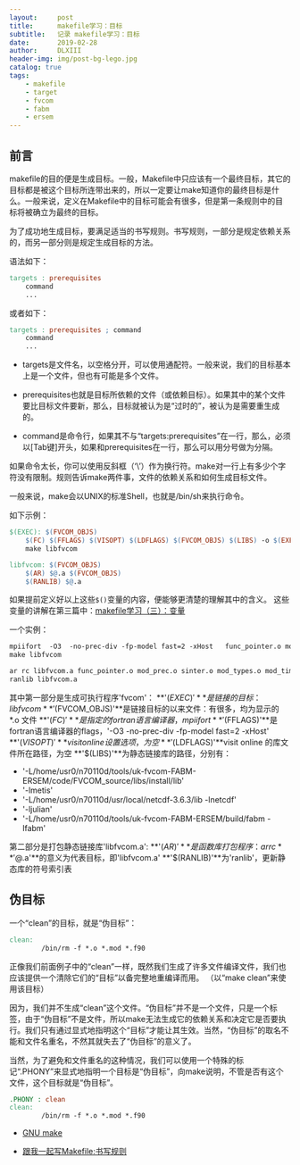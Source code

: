 ```yaml
---
layout:     post
title:      makefile学习：目标
subtitle:   记录 makefile学习：目标
date:       2019-02-28
author:     DLXIII
header-img: img/post-bg-lego.jpg
catalog: true
tags:
    - makefile
    - target
    - fvcom
    - fabm
    - ersem
---
```



## 前言

makefile的目的便是生成目标。一般，Makefile中只应该有一个最终目标，其它的目标都是被这个目标所连带出来的，所以一定要让make知道你的最终目标是什么。一般来说，定义在Makefile中的目标可能会有很多，但是第一条规则中的目标将被确立为最终的目标。

为了成功地生成目标，要满足适当的书写规则。书写规则，一部分是规定依赖关系的，而另一部分则是规定生成目标的方法。


<!--more-->

语法如下：

~~~makefile
targets : prerequisites
	command
	...
~~~

或者如下：

~~~makefile
targets : prerequisites ; command
	command
	...
~~~

- targets是文件名，以空格分开，可以使用通配符。一般来说，我们的目标基本上是一个文件，但也有可能是多个文件。

- prerequisites也就是目标所依赖的文件（或依赖目标）。如果其中的某个文件要比目标文件要新，那么，目标就被认为是“过时的”，被认为是需要重生成的。

- command是命令行，如果其不与“targets:prerequisites”在一行，那么，必须以[Tab键]开头，如果和prerequisites在一行，那么可以用分号做为分隔。

如果命令太长，你可以使用反斜框（‘\’）作为换行符。make对一行上有多少个字符没有限制。规则告诉make两件事，文件的依赖关系和如何生成目标文件。

一般来说，make会以UNIX的标准Shell，也就是/bin/sh来执行命令。

如下示例：

~~~makefile
$(EXEC): $(FVCOM_OBJS)
	$(FC) $(FFLAGS) $(VISOPT) $(LDFLAGS) $(FVCOM_OBJS) $(LIBS) -o $(EXEC)
	make libfvcom

libfvcom: $(FVCOM_OBJS)
	$(AR) $@.a $(FVCOM_OBJS)
	$(RANLIB) $@.a
~~~

如果提前定义好以上这些`$()`变量的内容，便能够更清楚的理解其中的含义。
这些变量的讲解在第三篇中：[makefile学习（三）：变量][1]

一个实例：

~~~makefile
mpiifort  -O3  -no-prec-div -fp-model fast=2 -xHost   func_pointer.o mod_prec.o sinter.o mod_types.o mod_time.o mod_main.o mod_spherical.o mod_utils.o mod_clock.o eqs_of_state.o mod_bulk.o mod_interp.o mod_par.o mod_par_special.o mod_ncll.o mod_nctools.o mod_wd.o mod_sng.o mod_heatflux.o mod_solar.o mod_fabm_data.o mod_input.o mod_fabm_3D.o mod_force.o mod_obcs.o mod_petsc.o mod_tvd.o mod_semi_implicit.o mod_non_hydro.o mod_set_time.o ice_kinds_mod.o ice_model_size.o ice_domain.o ice_constants.o ice_fileunits.o ice_state.o ice_work.o ice_grid.o ice_albedo.o ice_calendar.o ice_flux.o ice_flux_in.o ice_itd.o ice_mechred.o ice_itd_linear.o ice_scaling.o ice_atmo.o ice_ocean.o ice_therm_vertical.o ice_init.o ice_therm_itd.o mod_ice2d.o mod_ice.o mod_startup.o mod_wqm.o mod_ncdio.o mod_setup.o mod_newinp.o particle.o linklist.o mod_lag.o mod_northpole.o mod_pwp.o mod_dye.o mod_optimal_interpolation.o mod_report.o mod_probe.o mod_gotm.o mod_balance_2d.o mod_tridiag.o mod_scal.o mod_meanflow.o mod_obcs2.o mod_obcs3.o mod_sed.o mod_enkf.o mod_etkf.o mod_rrk.o mod_rrkf_obs.o mod_rrkassim.o mod_enkf_ncd.o enkf_ncdio.o mod_enkf_obs.o mod_enkfassim.o mod_assim.o mod_nesting.o mod_visit.o mod_plbc.o mod_dam.o mod_station_timeseries.o mod_sparse_timeseries.o mod_boundschk.o mod_heatflux_gl.o mod_esmf_nesting.o mod_cstms_vars.o mod_flocmod.o mod_sed_cstms.o mod_fluid_mud.o mod_main_wave.o swmod1.o swmod2.o swmod3.o mod_action_im.o mod_action_ex.o mod_wavesetup.o mod_wave_current_interaction.o mod_bbl.o fvcom.o genmap.o tge.o longshore_flow.o cell_area.o open_all.o load_grid.o allocate_all.o setup_domain.o genmap_obc.o genmap_lsf.o print_vals.o coords_n_const.o shape_coef_gcn.o shape_coef_gcy.o depth_grad.o grid_metrics.o cntrl_prmtrs.o init_sed.o internal_step.o bcond_gcn.o bcond_gcy.o adjust2d3d.o brough.o advection_edge_gcn.o advection_edge_gcy.o ghostuv.o advave_edge_gcn.o advave_edge_gcy.o phy_baropg.o baropg.o external_step.o extel_edge.o extuv_edge.o depth_check.o vertvl_edge.o adv_uv_edge_gcn.o adv_uv_edge_gcy.o vdif_uv.o extelpf_edge.o wreal.o viscofh.o adv_q.o fct_q2.o fct_q2l.o vdif_q.o adv_t.o adv_s.o fct_t.o vdif_ts.o vdif_ts_gom.o fct_s.o bcond_ts.o adjust_ts.o conv_over.o visitsim.o startup_type.o edge_len.o adcor.o icing.o rho_pmean.o calc_vort.o namelist.o nh_set_nesting.o mod_bio_3D.o mod_onedtide.o ocpmix.o ocpcre.o ocpids.o swanpre1.o swanpre2.o swanser.o swanmain.o swancom1.o swancom2.o swancom3.o swancom4.o swancom5.o w3part.o   -L/home/usr0/n70110d/tools/uk-fvcom-FABM-ERSEM/code/FVCOM_source/libs/install/lib   -lmetis   -L/home/usr0/n70110d/usr/local/netcdf-3.6.3/lib -lnetcdf       -ljulian    -L/home/usr0/n70110d/tools/uk-fvcom-FABM-ERSEM/build/fabm -lfabm     -o fvcom
make libfvcom

ar rc libfvcom.a func_pointer.o mod_prec.o sinter.o mod_types.o mod_time.o mod_main.o mod_spherical.o mod_utils.o mod_clock.o eqs_of_state.o mod_bulk.o mod_interp.o mod_par.o mod_par_special.o mod_ncll.o mod_nctools.o mod_wd.o mod_sng.o mod_heatflux.o mod_solar.o mod_fabm_data.o mod_input.o mod_fabm_3D.o mod_force.o mod_obcs.o mod_petsc.o mod_tvd.o mod_semi_implicit.o mod_non_hydro.o mod_set_time.o ice_kinds_mod.o ice_model_size.o ice_domain.o ice_constants.o ice_fileunits.o ice_state.o ice_work.o ice_grid.o ice_albedo.o ice_calendar.o ice_flux.o ice_flux_in.o ice_itd.o ice_mechred.o ice_itd_linear.o ice_scaling.o ice_atmo.o ice_ocean.o ice_therm_vertical.o ice_init.o ice_therm_itd.o mod_ice2d.o mod_ice.o mod_startup.o mod_wqm.o mod_ncdio.o mod_setup.o mod_newinp.o particle.o linklist.o mod_lag.o mod_northpole.o mod_pwp.o mod_dye.o mod_optimal_interpolation.o mod_report.o mod_probe.o mod_gotm.o mod_balance_2d.o mod_tridiag.o mod_scal.o mod_meanflow.o mod_obcs2.o mod_obcs3.o mod_sed.o mod_enkf.o mod_etkf.o mod_rrk.o mod_rrkf_obs.o mod_rrkassim.o mod_enkf_ncd.o enkf_ncdio.o mod_enkf_obs.o mod_enkfassim.o mod_assim.o mod_nesting.o mod_visit.o mod_plbc.o mod_dam.o mod_station_timeseries.o mod_sparse_timeseries.o mod_boundschk.o mod_heatflux_gl.o mod_esmf_nesting.o mod_cstms_vars.o mod_flocmod.o mod_sed_cstms.o mod_fluid_mud.o mod_main_wave.o swmod1.o swmod2.o swmod3.o mod_action_im.o mod_action_ex.o mod_wavesetup.o mod_wave_current_interaction.o mod_bbl.o fvcom.o genmap.o tge.o longshore_flow.o cell_area.o open_all.o load_grid.o allocate_all.o setup_domain.o genmap_obc.o genmap_lsf.o print_vals.o coords_n_const.o shape_coef_gcn.o shape_coef_gcy.o depth_grad.o grid_metrics.o cntrl_prmtrs.o init_sed.o internal_step.o bcond_gcn.o bcond_gcy.o adjust2d3d.o brough.o advection_edge_gcn.o advection_edge_gcy.o ghostuv.o advave_edge_gcn.o advave_edge_gcy.o phy_baropg.o baropg.o external_step.o extel_edge.o extuv_edge.o depth_check.o vertvl_edge.o adv_uv_edge_gcn.o adv_uv_edge_gcy.o vdif_uv.o extelpf_edge.o wreal.o viscofh.o adv_q.o fct_q2.o fct_q2l.o vdif_q.o adv_t.o adv_s.o fct_t.o vdif_ts.o vdif_ts_gom.o fct_s.o bcond_ts.o adjust_ts.o conv_over.o visitsim.o startup_type.o edge_len.o adcor.o icing.o rho_pmean.o calc_vort.o namelist.o nh_set_nesting.o mod_bio_3D.o mod_onedtide.o ocpmix.o ocpcre.o ocpids.o swanpre1.o swanpre2.o swanser.o swanmain.o swancom1.o swancom2.o swancom3.o swancom4.o swancom5.o w3part.o
ranlib libfvcom.a
~~~

其中第一部分是生成可执行程序'fvcom'：
**'$(EXEC)'**是链接的目标：libfvcom
**'$(FVCOM_OBJS)'**是链接目标的以来文件：有很多，均为显示的 *.o 文件
**'$(FC)'**是指定的fortran语言编译器，mpiifort
**'$(FFLAGS)'**是fortran语言编译器的flags，'-O3 -no-prec-div -fp-model fast=2 -xHost'
**'$(VISOPT)'**visit online 设置选项，为空
**'$(LDFLAGS)'**visit online 的库文件所在路径，为空
**'$(LIBS)'**为静态链接库的路径，分别有：
- '-L/home/usr0/n70110d/tools/uk-fvcom-FABM-ERSEM/code/FVCOM_source/libs/install/lib'  
- '-lmetis'   
- '-L/home/usr0/n70110d/usr/local/netcdf-3.6.3/lib -lnetcdf'       
- '-ljulian'    
- '-L/home/usr0/n70110d/tools/uk-fvcom-FABM-ERSEM/build/fabm -lfabm'

第二部分是打包静态链接库'libfvcom.a':
**'$(AR)'**是函数库打包程序：ar rc
**'$@.a'**的意义为代表目标，即'libfvcom.a'
**'$(RANLIB)'**为'ranlib'，更新静态库的符号索引表

## 伪目标

一个“clean”的目标，就是“伪目标”：

~~~makefile
clean:
		/bin/rm -f *.o *.mod *.f90
~~~

正像我们前面例子中的“clean”一样，既然我们生成了许多文件编译文件，我们也应该提供一个清除它们的“目标”以备完整地重编译而用。 （以“make clean”来使用该目标）

因为，我们并不生成“clean”这个文件。“伪目标”并不是一个文件，只是一个标签，由于“伪目标”不是文件，所以make无法生成它的依赖关系和决定它是否要执行。我们只有通过显式地指明这个“目标”才能让其生效。当然，“伪目标”的取名不能和文件名重名，不然其就失去了“伪目标”的意义了。

当然，为了避免和文件重名的这种情况，我们可以使用一个特殊的标记“.PHONY”来显式地指明一个目标是“伪目标”，向make说明，不管是否有这个文件，这个目标就是“伪目标”。

~~~makefile
.PHONY : clean
clean:
		/bin/rm -f *.o *.mod *.f90
~~~


- [GNU make][2]
- [跟我一起写Makefile:书写规则][3]


  [1]: https://www.dragonbaby-toudai.cn/index.php/archives/636/
  [2]: https://www.gnu.org/software/make/manual/make.html#Suffix-Rules
  [3]: http://wiki.ubuntu.org.cn/%E8%B7%9F%E6%88%91%E4%B8%80%E8%B5%B7%E5%86%99Makefile:%E4%B9%A6%E5%86%99%E8%A7%84%E5%88%99
